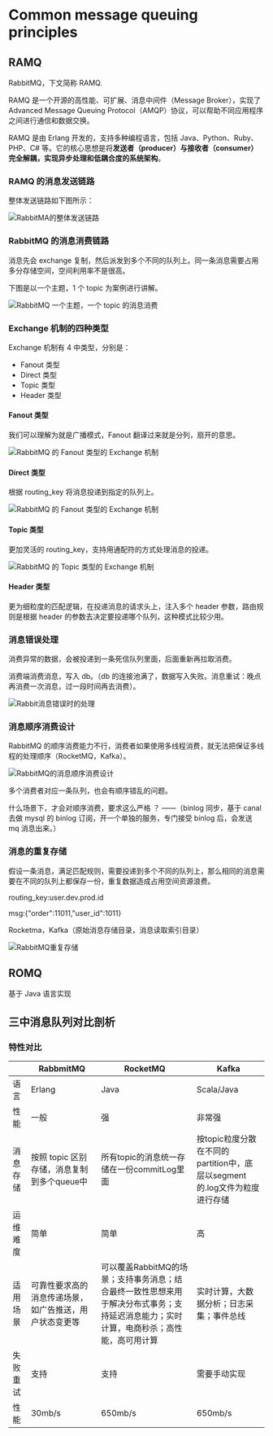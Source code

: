 # Common message queuing principles

## RAMQ

RabbitMQ，下文简称 RAMQ.

RAMQ 是一个开源的高性能、可扩展、消息中间件（Message Broker），实现了 Advanced Message Queuing Protocol（AMQP）协议，可以帮助不同应用程序之间进行通信和数据交换。

RAMQ 是由 Erlang 开发的，支持多种编程语言，包括 Java、Python、Ruby、PHP、C# 等。它的核心思想是将**发送者（producer）与接收者（consumer）完全解耦，实现异步处理和低耦合度的系统架构**。

### RAMQ 的消息发送链路

整体发送链路如下图所示：

![RabbitMA的整体发送链路](./../images/ramq-overall-transmit-link.png)

### RabbitMQ 的消息消费链路

消息先会 exchange 复制，然后派发到多个不同的队列上。同一条消息需要占用多分存储空间，空间利用率不是很高。

下图是以一个主题，1 个 topic 为案例进行讲解。

![RabbitMQ 一个主题，一个 topic 的消息消费](./../images/ramq-consumer-link.jpg)

### Exchange 机制的四种类型

Exchange 机制有 4 中类型，分别是：

- Fanout 类型
- Direct 类型
- Topic 类型
- Header 类型

#### Fanout 类型

我们可以理解为就是广播模式，Fanout 翻译过来就是分列，扇开的意思。

![RabbitMQ 的 Fanout 类型的 Exchange 机制](./../images/ramq-consumer-link-fanout.jpg)

#### Direct 类型

根据 routing_key 将消息投递到指定的队列上。

![RabbitMQ 的 Fanout 类型的 Exchange 机制](./../images/ramq-consumer-link-direct.jpg)

#### Topic 类型

更加灵活的 routing_key，支持用通配符的方式处理消息的投递。

![RabbitMQ 的 Topic 类型的 Exchange 机制](./../images/ramq-consumer-link-topic.jpg)

#### Header 类型

更为细粒度的匹配逻辑，在投递消息的请求头上，注入多个 header 参数，路由规则是根据 header 的参数去决定要投递哪个队列，这种模式比较少用。

### 消息错误处理

消费异常的数据，会被投递到一条死信队列里面，后面重新再拉取消费。

消费端消费消息，写入 db。（db 的连接池满了，数据写入失败。消息重试：晚点再消费一次消息，过一段时间再去消费）。

![Rabbit消息错误时的处理](./../images/ramq-message-error-handler.jpg)

### 消息顺序消费设计

RabbitMQ 的顺序消费能力不行，消费者如果使用多线程消费，就无法把保证多线程的处理顺序（RocketMQ，Kafka）。

![RabbitMQ的消息顺序消费设计](./../images/ramq-sequential-consumption.jpg)

多个消费者对应一条队列，也会有顺序错乱的问题。

什么场景下，才会对顺序消费，要求这么严格 ？ ——（binlog 同步，基于 canal 去做 mysql 的 binlog 订阅，开一个单独的服务，专门接受 binlog 后，会发送 mq 消息出来。）

### 消息的重复存储

假设一条消息，满足匹配规则，需要投递到多个不同的队列上，那么相同的消息需要在不同的队列上都保存一份，重复数据造成占用空间资源浪费。

routing_key:user.dev.prod.id

msg:{"order":11011,"user_id":1011}

Rocketma，Kafka（原始消息存储目录，消息读取索引目录）

![RabbitMQ重复存储](./../images/ramq-repeated-consumption.jpg)

## ROMQ

基于 Java 语言实现


## 三中消息队列对比剖析

### 特性对比


|          | RabbmitMQ                                              | RocketMQ                                                     | Kafka                                                        |
| -------- | ------------------------------------------------------ | ------------------------------------------------------------ | ------------------------------------------------------------ |
| 语言     | Erlang                                                 | Java                                                         | Scala/Java                                                   |
| 性能     | 一般                                                   | 强                                                           | 非常强                                                       |
| 消息存储 | 按照 topic 区别存储，消息复制到多个queue中             | 所有topic的消息统一存储在一份commitLog里面                   | 按topic粒度分散在不同的partition中，底层以segment的.log文件为粒度进行存储 |
| 运维难度 | 简单                                                   | 简单                                                         | 高                                                           |
| 适用场景 | 可靠性要求高的消息传递场景，如广告推送，用户状态变更等 | 可以覆盖RabbitMQ的场景；支持事务消息；结合最终一致性思想来用于解决分布式事务；支持延迟消息能力；实时计算，电商秒杀；高性能，高可用计算 | 实时计算，大数据分析；日志采集；事件总线                     |
| 失败重试 | 支持                                                   | 支持                                                         | 需要手动实现                                                 |
| 性能     | 30mb/s                                                 | 650mb/s                                                      | 650mb/s                                                      |


